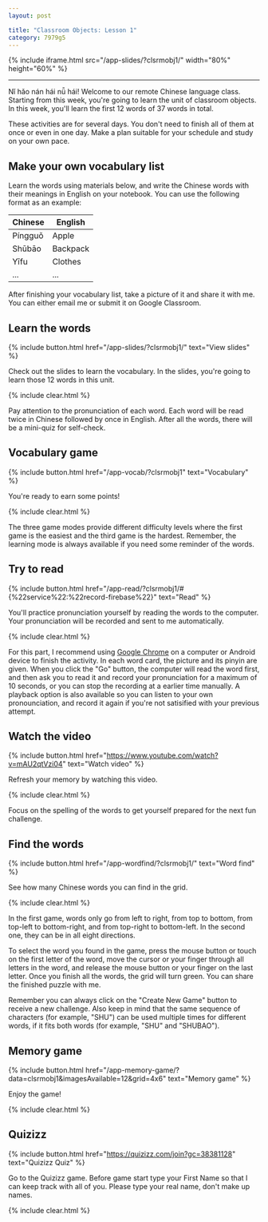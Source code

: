 ```yaml
---
layout: post

title: "Classroom Objects: Lesson 1"
category: 7979g5
---
```


{% include iframe.html src="/app-slides/?clsrmobj1/" width="80%" height="60%" %}

---

Nǐ hǎo nán hái nǚ hái! Welcome to our remote Chinese language class. Starting from this week, you're going to learn the unit of classroom objects. In this week, you'll learn the first 12 words of 37 words in total.

These activities are for several days. You don't need to finish all of them at once or even in one day. Make a plan suitable for your schedule and study on your own pace.

## Make your own vocabulary list

Learn the words using materials below, and write the Chinese words with their meanings in English on your notebook. You can use the following format as an example:

| **Chinese** | **English** |
|---------|---------|
| Píngguǒ | Apple   |
| Shūbāo  | Backpack|
| Yīfu    | Clothes |
| ...     | ...     |

After finishing your vocabulary list, take a picture of it and share it with me. You can either email me or submit it on Google Classroom.

## Learn the words

{% include button.html href="/app-slides/?clsrmobj1/" text="View slides" %}

Check out the slides to learn the vocabulary. In the slides, you're going to learn those 12 words in this unit.

{% include clear.html %}

Pay attention to the pronunciation of each word. Each word will be read twice in Chinese followed by once in English. After all the words, there will be a mini-quiz for self-check.

## Vocabulary game

{% include button.html href="/app-vocab/?clsrmobj1" text="Vocabulary" %}

You're ready to earn some points!

{% include clear.html %}

The three game modes provide different difficulty levels where the first game is the easiest and the third game is the hardest. Remember, the learning mode is always available if you need some reminder of the words.

## Try to read

{% include button.html href="/app-read/?clsrmobj1/#{%22service%22:%22record-firebase%22}" text="Read" %}

You'll practice pronunciation yourself by reading the words to the computer. Your pronunciation will be recorded and sent to me automatically.

{% include clear.html %}

For this part, I recommend using [Google Chrome][chrome] on a computer or Android device to finish the activity. In each word card, the picture and its pinyin are given. When you click the "Go" button, the computer will read the word first, and then ask you to read it and record your pronunciation for a maximum of 10 seconds, or you can stop the recording at a earlier time manually. A playback option is also available so you can listen to your own pronounciation, and record it again if you're not satisified with your previous attempt.

## Watch the video

{% include button.html href="https://www.youtube.com/watch?v=mAU2qtVzi04" text="Watch video" %}

Refresh your memory by watching this video.

{% include clear.html %}

Focus on the spelling of the words to get yourself prepared for the next fun challenge.

## Find the words

{% include button.html href="/app-wordfind/?clsrmobj1/" text="Word find" %}

See how many Chinese words you can find in the grid.

{% include clear.html %}

In the first game, words only go from left to right, from top to bottom, from top-left to bottom-right, and from top-right to bottom-left. In the second one, they can be in all eight directions.

To select the word you found in the game, press the mouse button or touch on the first letter of the word, move the cursor or your finger through all letters in the word, and release the mouse button or your finger on the last letter. Once you finish all the words, the grid will turn green. You can share the finished puzzle with me.

Remember you can always click on the "Create New Game" button to receive a new challenge. Also keep in mind that the same sequence of characters (for example, "SHU") can be used multiple times for different words, if it fits both words (for example, "SHU" and "SHUBAO").

## Memory game

{% include button.html href="/app-memory-game/?data=clsrmobj1&imagesAvailable=12&grid=4x6" text="Memory game" %}

Enjoy the game!

{% include clear.html %}

## Quizizz

{% include button.html href="https://quizizz.com/join?gc=38381128" text="Quizizz Quiz" %}

Go to the Quizizz game. Before game start type your First Name so that I can keep track with all of you. Please type your real name, don't make up names.

{% include clear.html %}

[chrome]: https://www.google.com/intl/en/chrome/
